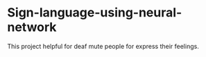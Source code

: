 # Sign-language-using-neural-network
This project helpful for deaf mute people for express their feelings.
